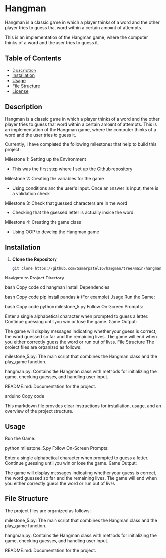 # Hangman
Hangman is a classic game in which a player thinks of a word and the other player tries to guess that word within a certain amount of attempts.

This is an implementation of the Hangman game, where the computer thinks of a word and the user tries to guess it.

## Table of Contents
- [Description](#description)
- [Installation](#installation)
- [Usage](#usage)
- [File Structure](#file-structure)
- [License](#license)

## Description

Hangman is a classic game in which a player thinks of a word and the other player tries to guess that word within a certain amount of attempts.
This is an implementation of the Hangman game, where the computer thinks of a word and the user tries to guess it.

Currently, I have completed the following milestones that help to build this project:

Milestone 1: Setting up the Environment
- This was the first step where I set up the Github repository

Milestone 2: Creating the variables for the game
- Using conditions and the user's input. Once an answer is input, there is a validation check

Milestone 3: Check that guessed characters are in the word
- Checking that the guessed letter is actually inside the word.

Milestone 4: Creating the game class
- Using OOP to develop the Hangman game

## Installation

1. **Clone the Repository**
   ```bash
   git clone https://github.com/Samarpatel16/hangman/tree/main/hangman
Navigate to Project Directory

bash
Copy code
cd hangman
Install Dependencies

bash
Copy code
pip install pandas  # (For example)
Usage
Run the Game:

bash
Copy code
python milestone_5.py
Follow On-Screen Prompts:

Enter a single alphabetical character when prompted to guess a letter.
Continue guessing until you win or lose the game.
Game Output:

The game will display messages indicating whether your guess is correct, the word guessed so far, and the remaining lives.
The game will end when you either correctly guess the word or run out of lives.
File Structure
The project files are organized as follows:

milestone_5.py: The main script that combines the Hangman class and the play_game function.

hangman.py: Contains the Hangman class with methods for initializing the game, checking guesses, and handling user input.

README.md: Documentation for the project.

arduino
Copy code

This markdown file provides clear instructions for installation, usage, and an overview of the project structure.

## Usage
Run the Game:

python milestone_5.py
Follow On-Screen Prompts:

Enter a single alphabetical character when prompted to guess a letter.
Continue guessing until you win or lose the game.
Game Output:

The game will display messages indicating whether your guess is correct, the word guessed so far, and the remaining lives.
The game will end when you either correctly guess the word or run out of lives

## File Structure

The project files are organized as follows:

milestone_5.py: The main script that combines the Hangman class and the play_game function.

hangman.py: Contains the Hangman class with methods for initializing the game, checking guesses, and handling user input.

README.md: Documentation for the project.

